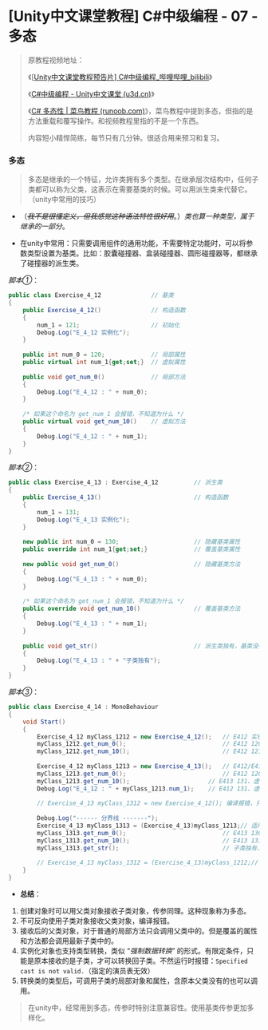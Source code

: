 # [Unity中文课堂教程] C#中级编程 - 07 - 多态

> 原教程视频地址：
>
> 《[[Unity中文课堂教程预告片\] C#中级编程_哔哩哔哩_bilibili](https://www.bilibili.com/video/BV1f5411G7bp/?spm_id_from=333.824.b_765f64657363.1)》
>
> 《[C#中级编程 - Unity中文课堂 (u3d.cn)](https://learn.u3d.cn/tutorial/intermediate-gameplay-scripting/?tab=overview)》
>
> 《[C# 多态性 | 菜鸟教程 (runoob.com)](https://www.runoob.com/csharp/csharp-polymorphism.html)》，菜鸟教程中提到多态，但指的是方法重载和覆写操作。和视频教程里指的不是一个东西。
>
> 内容短小精悍简练，每节只有几分钟。很适合用来预习和复习。



### 多态

> 多态是继承的一个特征，允许类拥有多个类型。在继承层次结构中，任何子类都可以称为父类，这表示在需要基类的时候。可以用派生类来代替它。（unity中常用的技巧）

- （*~~我不是很懂定义，但我感觉这种语法特性很好用~~*。）*类也算一种类型，属于继承的一部分*。

- 在unity中常用：只需要调用组件的通用功能，不需要特定功能时，可以将参数类型设置为基类。比如：胶囊碰撞器、盒装碰撞器、圆形碰撞器等，都继承了碰撞器的派生类。

*脚本①*：

```c#
public class Exercise_4_12				// 基类
{
	public Exercise_4_12()				// 构造函数
	{
		num_1 = 121;					// 初始化
		Debug.Log("E_4_12 实例化");
	}
	
	public int num_0 = 120;				// 局部属性
	public virtual int num_1{get;set;}	// 虚拟属性
	
	public void get_num_0()				// 局部方法
	{
		Debug.Log("E_4_12 : " + num_0);
	}
	
	/* 如果这个命名为 get_num_1 会报错，不知道为什么 */
	public virtual void get_num_10()	// 虚拟方法
	{
		Debug.Log("E_4_12 : " + num_1);
	}
}
```

*脚本②*：

```c#
public class Exercise_4_13 : Exercise_4_12			// 派生类
{
	public Exercise_4_13()							// 构造函数
	{
		num_1 = 131;
		Debug.Log("E_4_13 实例化");
	}
	
	new public int num_0 = 130;						// 隐藏基类属性
	public override int num_1{get;set;}				// 覆盖基类属性
	
	new public void get_num_0()						// 隐藏基类方法
	{
		Debug.Log("E_4_13 : " + num_0);
	}
	
	/* 如果这个命名为 get_num_1 会报错，不知道为什么 */
	public override void get_num_10()				// 覆盖基类方法
	{
		Debug.Log("E_4_13 : " + num_1);
	}
	
	public void get_str()							// 派生类独有，基类没有
	{
		Debug.Log("E_4_13 : " + "子类独有");
	}
}
```

*脚本③*：

```c#
public class Exercise_4_14 : MonoBehaviour
{
    void Start()
    {
        Exercise_4_12 myClass_1212 = new Exercise_4_12();	// E412 实例化
		myClass_1212.get_num_0();							// E412 120
		myClass_1212.get_num_10();							// E412 121
		
        Exercise_4_12 myClass_1213 = new Exercise_4_13();	// E412/E413 实例化
		myClass_1213.get_num_0();							// E412 120、局部方法调用局部
		myClass_1213.get_num_10();						// E413 131、虚拟方法调用最新的覆盖
		Debug.Log("E_4_12 : " + myClass_1213.num_1);	// E412 131、虚拟属性调用最新的覆盖
		
        // Exercise_4_13 myClass_1312 = new Exercise_4_12(); 编译报错，只允许基于父类创建子类
		
		Debug.Log("------ 分界线 -------");
		Exercise_4_13 myClass_1313 = (Exercise_4_13)myClass_1213;// 适用类型转换，类似(int)
		myClass_1313.get_num_0();							// E413 130、和原来不一样
		myClass_1313.get_num_10();							// E413 131
		myClass_1313.get_str();								// 子类独有、可以调用
		
		// Exercise_4_13 myClass_1312 = (Exercise_4_13)myClass_1212;// 编译没错，运行报错
	}
}
```

- **总结**：
1. 创建对象时可以用父类对象接收子类对象，传参同理。这种现象称为多态。
  2. 不可反向使用子类对象接收父类对象，编译报错。
3. 接收后的父类对象，对于普通的局部方法只会调用父类中的。但是覆盖的属性和方法都会调用最新子类中的。
  4. 实例化对象也支持类型转换，类似 “*强制数据转换*” 的形式。有限定条件，只能是原本接收的是子类，才可以转换回子类。不然运行时报错：`Specified cast is not valid.`（指定的演员表无效）
5. 转换类的类型后，可调用子类的局部对象和属性，含原本父类没有的也可以调用。

> 在unity中，经常用到多态，传参时特别注意兼容性。使用基类传参更加多样化。
